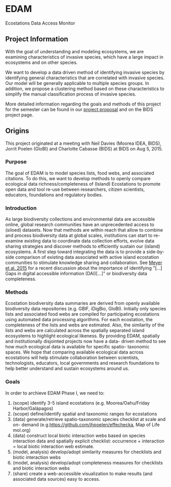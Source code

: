 # EDAM

Ecostations Data Access Monitor

## Project Information

With the goal of understanding and modeling ecosystems, we are examining characteristics of invasive species,
which have a large impact in ecosystems and on other species.

We want to develop a data driven method of identifying invasive species by identifying general characteristics
that are correlated with invasive species. 
Our model will be generally applicable to multiple species groups.
In addition, we propose a clustering method based on these characteristics to simplify the manual classification
process of invasive species. 

More detailed information regarding the goals and methods of this project for the semester can be found in 
our [project proposal](https://docs.google.com/document/d/19uCsRykoxVJaP_K2-3qLPJ30yE7CYLvZM6Ad-z6Jw9A/edit?usp=sharing)
and on the BIDS project page.

## Origins

This project originated at a meeting with Neil Davies (Moorea IDEA, BIDS), Jorrit Poelen (GloBI) and Charlotte Cabasse (BIDS) at BIDS on Aug 5, 2015.

### Purpose

The goal of EDAM is to model species lists, food webs, and associated citations. 
To do this, we want to develop methods to openly compare ecological data richness/completeness 
of (Island) Ecostations to promote open data and tool re-use between 
researchers, citizen scientists, educators, foundations and regulatory bodies.


### Introduction

As large biodiversity collections and environmental data are accessible online,
global research communities have an unprecedented access to (siloed) datasets.
Now that methods are within reach that allow to combine and process
biodiversity data at global scales, institutions can start to re-examine
existing data to coordinate data collection efforts, evolve data sharing
strategies and discover methods to efficiently sustain our (island) ecosystems.
A first step toward integrating the data is to provide a side-by-side
comparison of existing data associated with active island ecostation
communities to stimulate knowledge sharing and collaboration. 
See [Meyer et al. 2015](http://dx.doi.org/10.1038/ncomms9221) 
for a recent discussion about the importance of identifying "[...] 
Gaps in digital accessible information (DAI)[...]" or biodiversity data completeness. 

### Methods

Ecostation biodiversity data summaries are derived from openly available
biodiversity data repositories (e.g. GBIF, iDigBio, GloBI). Initially only
species lists and associated food webs are compiled for participating
ecostations using automated data processing algorithms. For each ecostation,
the completeness of the lists and webs are estimated. Also, the similarity of
the lists and webs are calculated across the spatially separated island
ecosystems to highlight ecological likeness.  By providing EDAM, spatially and
institutionally disjointed projects now have a data- driven method to see how
much ecological data is available for specific spatio- taxonomic spaces. We
hope that comparing available ecological data across ecostations will help
stimulate collaboration between scientists, technologists, educators, local
governments and research foundations to help better understand and sustain
ecosystems around us.

### Goals

In order to archieve EDAM Phase I, we need to:

 1. (scope) identify 3-5 island ecostations (e.g. Moorea/Oahu/Friday
    Harbor/Galápagos)
 2. (scope) define/identify spatial and taxonomic ranges for ecostations
 3. (data) generate/retrieve spatio-taxonomic species checklist at scale and
    on- demand (e.g.https://github.com/jhpoelen/effechecka, Map of Life
    mol.org)
 4. (data) construct local biotic interaction webs based on species interaction
    data and spatially explicit checklist: occurrence + interaction = local
    biotic interaction web estimate.
 5. (model, analysis) develop/adopt similarity measures for checklists and
    biotic interaction webs
 6. (model, analysis) develop/adopt completeness measures for checklists and
    biotic interaction webs
 7. (share) create a web-accessible visualization to make results (and
    associated data sources) easy to access.

